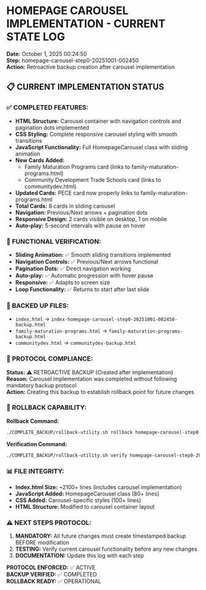 # HOMEPAGE CAROUSEL IMPLEMENTATION - CURRENT STATE LOG

**Date:** October 1, 2025 00:24:50  
**Step:** homepage-carousel-step0-20251001-002450  
**Action:** Retroactive backup creation after carousel implementation  

## 📋 CURRENT IMPLEMENTATION STATUS

### ✅ COMPLETED FEATURES:
- **HTML Structure:** Carousel container with navigation controls and pagination dots implemented
- **CSS Styling:** Complete responsive carousel styling with smooth transitions
- **JavaScript Functionality:** Full HomepageCarousel class with sliding animation
- **New Cards Added:** 
  - Family Maturation Programs card (links to family-maturation-programs.html)
  - Community Development Trade Schools card (links to communitydev.html)
- **Updated Cards:** PECE card now properly links to family-maturation-programs.html
- **Total Cards:** 8 cards in sliding carousel
- **Navigation:** Previous/Next arrows + pagination dots
- **Responsive Design:** 2 cards visible on desktop, 1 on mobile
- **Auto-play:** 5-second intervals with pause on hover

### 🎯 FUNCTIONAL VERIFICATION:
- **Sliding Animation:** ✅ Smooth sliding transitions implemented
- **Navigation Controls:** ✅ Previous/Next arrows functional
- **Pagination Dots:** ✅ Direct navigation working
- **Auto-play:** ✅ Automatic progression with hover pause
- **Responsive:** ✅ Adapts to screen size
- **Loop Functionality:** ✅ Returns to start after last slide

### 📁 BACKED UP FILES:
- `index.html` → `index-homepage-carousel-step0-20251001-002450-backup.html`
- `family-maturation-programs.html` → `family-maturation-programs-backup.html`
- `communitydev.html` → `communitydev-backup.html`

### 🚨 PROTOCOL COMPLIANCE:
**Status:** ⚠️ RETROACTIVE BACKUP (Created after implementation)  
**Reason:** Carousel implementation was completed without following mandatory backup protocol  
**Action:** Creating this backup to establish rollback point for future changes  

### 🔧 ROLLBACK CAPABILITY:
**Rollback Command:**
```bash
./COMPLETE_BACKUP/rollback-utility.sh rollback homepage-carousel-step0-20251001-002450 "reason for rollback"
```

**Verification Command:**
```bash
./COMPLETE_BACKUP/rollback-utility.sh verify homepage-carousel-step0-20251001-002450
```

### 📊 FILE INTEGRITY:
- **Index.html Size:** ~2100+ lines (includes carousel implementation)
- **JavaScript Added:** HomepageCarousel class (80+ lines)
- **CSS Added:** Carousel-specific styles (100+ lines)
- **HTML Structure:** Modified to carousel container layout

### ⚠️ NEXT STEPS PROTOCOL:
1. **MANDATORY:** All future changes must create timestamped backup BEFORE modification
2. **TESTING:** Verify current carousel functionality before any new changes
3. **DOCUMENTATION:** Update this log with each step

**PROTOCOL ENFORCED:** ✅ ACTIVE  
**BACKUP VERIFIED:** ✅ COMPLETED  
**ROLLBACK READY:** ✅ OPERATIONAL